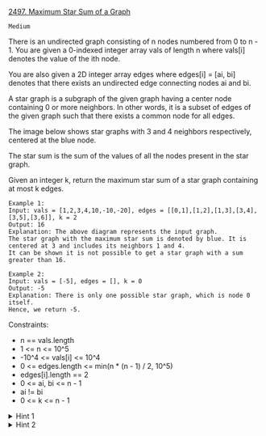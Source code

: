[2497. Maximum Star Sum of a Graph](https://leetcode.com/problems/maximum-star-sum-of-a-graph/description/)

`Medium`

There is an undirected graph consisting of n nodes numbered from 0 to n - 1. You are given a 0-indexed integer array vals of length n where vals[i] denotes the value of the ith node.

You are also given a 2D integer array edges where edges[i] = [ai, bi] denotes that there exists an undirected edge connecting nodes ai and bi.

A star graph is a subgraph of the given graph having a center node containing 0 or more neighbors. In other words, it is a subset of edges of the given graph such that there exists a common node for all edges.

The image below shows star graphs with 3 and 4 neighbors respectively, centered at the blue node.


The star sum is the sum of the values of all the nodes present in the star graph.

Given an integer k, return the maximum star sum of a star graph containing at most k edges.

```
Example 1:
Input: vals = [1,2,3,4,10,-10,-20], edges = [[0,1],[1,2],[1,3],[3,4],[3,5],[3,6]], k = 2
Output: 16
Explanation: The above diagram represents the input graph.
The star graph with the maximum star sum is denoted by blue. It is centered at 3 and includes its neighbors 1 and 4.
It can be shown it is not possible to get a star graph with a sum greater than 16.

Example 2:
Input: vals = [-5], edges = [], k = 0
Output: -5
Explanation: There is only one possible star graph, which is node 0 itself.
Hence, we return -5.
```

Constraints:

- n == vals.length
- 1 <= n <= 10^5
- -10^4 <= vals[i] <= 10^4
- 0 <= edges.length <= min(n * (n - 1) / 2, 10^5)
- edges[i].length == 2
- 0 <= ai, bi <= n - 1
- ai != bi
- 0 <= k <= n - 1

<details>
<summary>Hint 1</summary>

A star graph doesn’t necessarily include all of its neighbors.
</details>

<details>
<summary>Hint 2</summary>

For each node, sort its neighbors in descending order and take k max valued neighbors.
</details>